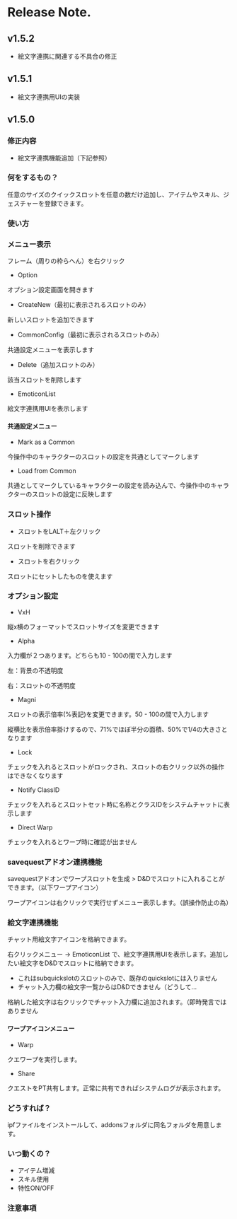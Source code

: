 # Release Note.

## v1.5.2

- 絵文字連携に関連する不具合の修正

## v1.5.1

- 絵文字連携用UIの実装

## v1.5.0

### 修正内容

- 絵文字連携機能追加（下記参照）

### 何をするもの？

任意のサイズのクイックスロットを任意の数だけ追加し、アイテムやスキル、ジェスチャーを登録できます。

### 使い方

### メニュー表示

フレーム（周りの枠らへん）を右クリック

- Option

オプション設定画面を開きます

- CreateNew（最初に表示されるスロットのみ）

新しいスロットを追加できます

- CommonConfig（最初に表示されるスロットのみ）

共通設定メニューを表示します

- Delete（追加スロットのみ）

該当スロットを削除します

- EmoticonList

絵文字連携用UIを表示します

#### 共通設定メニュー

- Mark as a Common

今操作中のキャラクターのスロットの設定を共通としてマークします

- Load from Common

共通としてマークしているキャラクターの設定を読み込んで、今操作中のキャラクターのスロットの設定に反映します

### スロット操作

- スロットをLALT＋左クリック

スロットを削除できます

- スロットを右クリック

スロットにセットしたものを使えます

### オプション設定

- VxH

縦x横のフォーマットでスロットサイズを変更できます

- Alpha

入力欄が２つあります。どちらも10 - 100の間で入力します

左：背景の不透明度

右：スロットの不透明度

- Magni

スロットの表示倍率(%表記)を変更できます。50 - 100の間で入力します

縦横比を表示倍率掛けするので、71%でほぼ半分の面積、50%で1/4の大きさとなります

- Lock

チェックを入れるとスロットがロックされ、スロットの右クリック以外の操作はできなくなります

- Notify ClassID

チェックを入れるとスロットセット時に名称とクラスIDをシステムチャットに表示します

- Direct Warp

チェックを入れるとワープ時に確認が出ません

### savequestアドオン連携機能

savequestアドオンでワープスロットを生成 > D&Dでスロットに入れることができます。（以下ワープアイコン）

ワープアイコンは右クリックで実行せずメニュー表示します。（誤操作防止の為）

### 絵文字連携機能

チャット用絵文字アイコンを格納できます。

右クリックメニュー -> EmoticonList で、絵文字連携用UIを表示します。追加したい絵文字をD&Dでスロットに格納できます。

- これはsubquickslotのスロットのみで、既存のquickslotには入りません
- チャット入力欄の絵文字一覧からはD&Dできません（どうして...

格納した絵文字は右クリックでチャット入力欄に追加されます。（即時発言ではありません

#### ワープアイコンメニュー

- Warp

クエワープを実行します。

- Share

クエストをPT共有します。正常に共有できればシステムログが表示されます。

### どうすれば？

ipfファイルをインストールして、addonsフォルダに同名フォルダを用意します。

### いつ動くの？

- アイテム増減
- スキル使用
- 特性ON/OFF

### 注意事項
